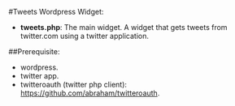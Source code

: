#Tweets Wordpress Widget:
* **tweets.php**: The main widget.
A widget that gets tweets from twitter.com using a twitter application.
 
##Prerequisite:
* wordpress.
* twitter app.
* twitteroauth (twitter php client): https://github.com/abraham/twitteroauth.
